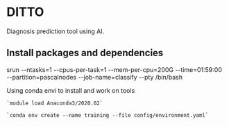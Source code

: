 # DITTO

Diagnosis prediction tool using AI.


Install packages and dependencies
-------------------------------------

srun --ntasks=1 --cpus-per-task=1 --mem-per-cpu=200G --time=01:59:00 --partition=pascalnodes --job-name=classify --pty /bin/bash

Using conda envi to install and work on tools

    `module load Anaconda3/2020.02`

    `conda env create --name training --file config/environment.yaml`



